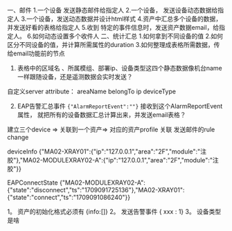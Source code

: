一、邮件
1.一个设备 发送静态邮件给指定人
2.一个设备， 发送设备动态数据给指定人
3.一个设备，发送动态数据并设计html样式
4.资产中汇总多个设备的数据，并发送好看的表格给指定人
5.收到 特定的事件信息时，发送资产数据email，给指定人。
6.如何动态设置多个收件人
二、统计汇总
1.如何拿到不同设备的值
2.如何区分不同设备的值，并计算所需属性的duration
3.如何整理成表格所需数据，传给email功能前的节点


1.  表格中的区域名 、所属模组、部署ip、设备类型这四个静态数据像机台name一样跟随设备，还是遥测数据会实时发送？

自定义server attribute：
areaName  belongTo ip deviceType

2. EAP告警汇总事件   `{"AlarmReportEvent":""}`  接收到这个AlarmReportEvent属性， 就把所有的设备数据汇总计算出来，并发送email表格？



建立三个device => 关联到一个资产=> 对应的资产profile 关联 发送邮件的rule
change 


deviceInfo
{"MA02-XRAY01":{"ip":"127.0.0.1","area":"2F","module":"注胶"},"MA02-MODULEXRAY02-A":{"ip":"127.0.0.1","area":"2F","module":"注胶"}}


EAPConnectState
{"MA02-MODULEXRAY02-A":{"state":"disconnect","ts":"1709091725136"},"MA02-XRAY01":{"state":"connect","ts":"1709091086240"}}



1。 资产的初始化格式必须有 {info:[]} 
2。 发送告警事件 { xxx : 1}
3。 设备类型是啥

